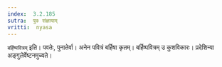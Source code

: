 ```yaml
---
index:  3.2.185
sutra:  पुवः संज्ञायाम्
vritti:  nyasa
---
```


`बर्हिष्पवित्रम्` इति। पवतेः, पुनातेर्वा। अनेन पवित्रं बर्हिषा कृतम्। बर्हिष्पवित्रम् उ कुशविकारः। प्रदेशिन्या अङ्गुलेर्वेष्टनमुच्यते।

